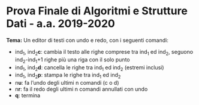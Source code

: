 # Prova Finale di Algoritmi e Strutture Dati - a.a. 2019-2020
__Tema:__ Un editor di testi con undo e redo, con i seguenti comandi:

* ind<sub>1</sub>, ind<sub>2</sub>**c**: cambia il testo alle righe comprese tra ind<sub>1</sub> ed ind<sub>2</sub>, seguono ind<sub>2</sub>-ind<sub>1</sub>+1 righe più una riga con il solo punto
* ind<sub>1</sub>, ind<sub>2</sub>**d**: cancella le righe tra ind<sub>1</sub> ed ind<sub>2</sub> (estremi inclusi)
* ind<sub>1</sub>, ind<sub>2</sub>**p**: stampa le righe tra ind<sub>1</sub> ed ind<sub>2</sub>
* n**u**: fa l’undo degli ultimi n comandi (c o d)
* n**r**: fa il redo degli ultimi n comandi annullati con undo
* **q**: termina


